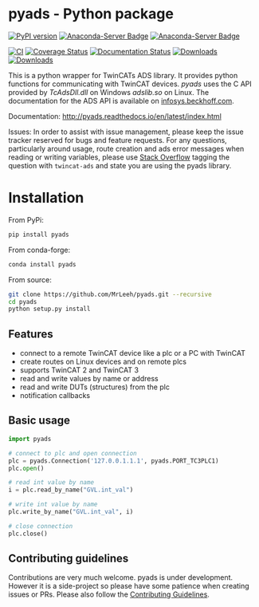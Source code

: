 pyads - Python package
======================

[![PyPI version](https://badge.fury.io/py/pyads.svg)](https://badge.fury.io/py/pyads)
[![Anaconda-Server Badge](https://anaconda.org/conda-forge/pyads/badges/version.svg)](https://anaconda.org/conda-forge/pyads)
[![Anaconda-Server Badge](https://anaconda.org/conda-forge/pyads/badges/platforms.svg)](https://anaconda.org/conda-forge/pyads)

[![CI](https://github.com/stlehmann/pyads/actions/workflows/ci.yml/badge.svg)](https://github.com/stlehmann/pyads/actions/workflows/ci.yml)
[![Coverage Status](https://coveralls.io/repos/github/stlehmann/pyads/badge.svg?branch=master)](https://coveralls.io/github/stlehmann/pyads?branch=master)
[![Documentation Status](https://readthedocs.org/projects/pyads/badge/?version=latest)](http://pyads.readthedocs.io/en/latest/?badge=latest)
[![Downloads](https://pepy.tech/badge/pyads)](https://pepy.tech/project/pyads)
[![Downloads](https://pepy.tech/badge/pyads/week)](https://pepy.tech/project/pyads)

This is a python wrapper for TwinCATs ADS library. It provides python functions
for communicating with TwinCAT devices. *pyads* uses the C API provided by *TcAdsDll.dll* on Windows *adslib.so* on Linux. The documentation for the ADS API is available on [infosys.beckhoff.com](https://infosys.beckhoff.com/content/1033/tc3_adsdll2/index.html?id=4279787267115190858).

Documentation: http://pyads.readthedocs.io/en/latest/index.html

Issues: In order to assist with issue management, please keep the issue tracker reserved for bugs and feature requests. For any questions, particularly around usage, route creation and ads error messages when reading or writing variables, please use [Stack Overflow](https://stackoverflow.com/) tagging the question with `twincat-ads` and state you are using the pyads library.

# Installation

From PyPi:

```bash
pip install pyads
```

From conda-forge:

```bash
conda install pyads
```

From source:

```bash
git clone https://github.com/MrLeeh/pyads.git --recursive
cd pyads
python setup.py install
```

## Features

- connect to a remote TwinCAT device like a plc or a PC with TwinCAT
- create routes on Linux devices and on remote plcs
- supports TwinCAT 2 and TwinCAT 3
- read and write values by name or address
- read and write DUTs (structures) from the plc
- notification callbacks

## Basic usage

```python
import pyads

# connect to plc and open connection
plc = pyads.Connection('127.0.0.1.1.1', pyads.PORT_TC3PLC1)
plc.open()

# read int value by name
i = plc.read_by_name("GVL.int_val")

# write int value by name
plc.write_by_name("GVL.int_val", i)

# close connection
plc.close()
```

## Contributing guidelines

Contributions are very much welcome. pyads is under development. However it is a side-project so please have some patience when creating issues or PRs. Please also follow the [Contributing Guidelines](https://github.com/stlehmann/pyads/blob/master/CONTRIBUTING.md).

